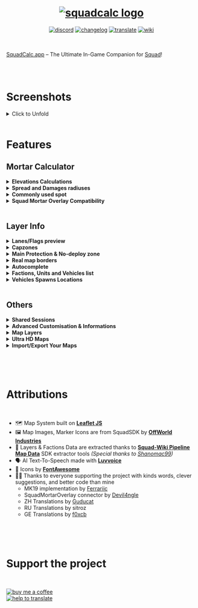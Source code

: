 
<h1 align="center">
    <a href="https://squadcalc.app">
      <img src="./src/img/github/logo.webp" alt="squadcalc logo">
    </a>
</h1>

<div align="center">
    <a href="https://discord.gg/BNPAc5kEJP">  
      <img src="https://img.shields.io/badge/Discord-111?style=for-the-badge&logo=discord&logoColor=white" alt="discord"></a>
    <a href="https://github.com/sh4rkman/SquadCalc/blob/master/CHANGELOG.md">  
      <img src="https://img.shields.io/badge/CHANGELOG-111?style=for-the-badge&logo=github&logoColor=white" alt="changelog"></a>
    <a href="https://github.com/sh4rkman/SquadCalc/wiki/Translating-SquadCalc">  
      <img src="https://img.shields.io/badge/TRANSLATE-111?style=for-the-badge&logo=google-translate&logoColor=white" alt="translate"></a>
    <a href="https://github.com/sh4rkman/SquadCalc/wiki">  
      <img src="https://img.shields.io/badge/WIKI-111?style=for-the-badge&logo=github&logoColor=white" alt="wiki"></a>  
</div>


</br>
</br>

[SquadCalc.app](https://squadcalc.app/) – The Ultimate In-Game Companion for [Squad](https://joinsquad.com/)!


</br>
</br>
 
# <b>Screenshots</b>

<details>

  <summary><a>Click to Unfold</a></summary>

  <div align="center">
    <picture><img src="./src/img/github/desktop_ui_1.webp" alt="classic preview"></picture>  
    <picture><img src="./src/img/github/desktop_ui_5.webp" alt="Lane Finder preview"></picture>
    <picture><img src="./src/img/github/desktop_ui_2.webp" alt="topographic preview"></picture>
    <picture><img src="./src/img/github/desktop_ui_6.webp" alt="capzone/mains preview"></picture>
    <picture><img src="./src/img/github/desktop_ui_3.webp" alt="weapon information preview"></picture>
    <picture><img src="./src/img/github/desktop_ui_4.webp" alt="calculations information preview"></picture>
    <!-- <picture><img src="./src/img/github/desktop_ui_0.webp" alt="legacy preview"></picture> -->
  </div>

</details>


</br>

# <b>Features</b>


## Mortar Calculator

<details>
  <summary><b>Elevations Calculations</b></summary>
  </br>
  SquadCalc utilizes heightmaps extracted from the Squad SDK to precisely compute the elevation difference between mortars and targets, automatically adjusting the elevation settings.  
  
  </br>

  [Check out the Wiki](https://github.com/sh4rkman/SquadCalc/wiki/Deducing-Altitude) to understand how it works.

  </br>
</details>

<details>
  <summary><b>Spread and Damages radiuses</b></summary>  
  </br>
  Reduce teamkilling and maximize your damage by visualizing the spread of your shells and the range of their explosions.  

  Check out the Wiki on [Spread](https://github.com/sh4rkman/SquadCalc/wiki/Deducing-Spread) and [Damage](https://github.com/sh4rkman/SquadCalc/wiki/Deducing-Damage-Radius) to understand how it works.

  <div align="center">
    <img width="50%" src="./src/img/github/radiuses.webp" alt="settings">
  </div>
  </br>
</details>

<details>
  <summary><b>Commonly used spot</b></summary>
  </br>
  Squadcalc is logging up to 15000 weapon positions for each map and each weapons, thus allowing to create a dynamic heatmap of where other players commonly set their weapons. If you're having trouble finding a good spot to place your mortar or weapons, activate the 'Frequent Locations' feature !  

  </br>
  <div align="center">
    <img width="60%" src="./src/img/github/heatmap.webp" alt="commonly used spots">
  </div>
  </br>
</details>


<details>
  <summary><b>Squad Mortar Overlay Compatibility</b></summary>

  </br>  

  SquadCalc is compatible with [Squad Mortar Overlay](https://github.com/Devil4ngle/SquadMortarOverlay), made by [Devil4ngle](https://github.com/Devil4ngle).  
  Squad Mortar Overlay is a program capturing screenshots from your ingame map and overlaying it with SquadCalc.  

  It allows :
  * Having ingame markers automatically merged into SquadCalc map to quickly place the right targets
  * Having an ingame overlay with the current SquadCalc calculations displayed in front of Squad


  </br>

  ### <div align="center">[> Download Squad Mortar Overlay <](https://github.com/Devil4ngle/SquadMortarOverlay/releases)</div>

</details>

</br>

## Layer Info




<details>
  <summary><b>Lanes/Flags preview</b></summary>
  </br>

  Hover over a flag to preview how selecting it would affect the layer.  
  This allows you to quickly scan how the layer looks at the start of the game, for example.

  <div align="center">
    <picture><img width="70%" src="./src/img/github/layer-finder.gif" alt="capzones"></picture>
  </div></br>

</details>

<details>
  <summary><b>Capzones</b></summary>
  </br>

  SquadCalc lets you see each precise flag capzone extracted from the game SDK and view it in detail.  
  It helps you find the perfect location for a FOB, the best route to sneak into a cap zone, or even where to fire mortars effectively.

  <div align="center">
    <picture><img width="80%" src="./src/img/github/capzones.webp" alt="capzones"></picture>
  </div></br>

</details>



<details>
  <summary><b>Main Protection & No-deploy zone</b></summary>
  </br>

  Plan your radios and mortars : squadcalc display every mains protection zones (no vehicles shooting) and no-deploy (radios, mortars, emplacement).

  <div align="center">
    <picture><img width="70%" src="./src/img/github/mains.webp" alt="capzones"></picture>
  </div></br>

</details>



<details>
  <summary><b>Real map borders</b></summary>
  </br>  

  Each layer can have have it's own playable aera : squadcalc shows the exact invisible map limits.  

  <div align="center">
    <picture><img width="70%" src="./src/img/github/borders.webp" alt="autocomplete"></picture>
  </div></br>
</details>




<details>
  <summary><b>Autocomplete</b></summary>
  </br>  

  SquadCalc will automatically complete the layer if there is only one possible incoming flag, saving you a few clicks.

</details>





<details>
  <summary><b>Factions, Units and Vehicles list</b></summary>
  </br>  

  Browse every layer available factions, units, and vehicles :

  <div align="center">
    <picture><img width="70%" src="./src/img/github/units.webp" alt="autocomplete"></picture>
  </div><br>



  You can also pin the enemy vehicles list to your map and set timers when you destroy them : you will receive a sound notification when they respawn !

  <div align="center">
    <picture><img width="70%" src="./src/img/github/timer.webp" alt="autocomplete"></picture>
  </div></br>

  Change faction and pick a unit directly from the map by rightclicking a main :

  <div align="center">
    <picture><img width="40%" src="./src/img/github/mainCtxMenu.webp" alt="autocomplete"></picture>
  </div></br>

</details>

<details>
  <summary><b>Vehicles Spawns Locations</b></summary>
  </br>  

  Anticipate where the vehicles will be spawning :

  <div align="center">
    <picture><img width="100%" src="./src/img/github/spawns.gif" alt="autocomplete"></picture>
  </div><br>
</details>

</br>


## Others


<details>
  <summary><b>Shared Sessions</b></summary>
  </br>

  Start a shared session and invite your friends!  

  Collaborate on a single map, sharing markers, weapons, and targets in real time.
  Synchronize your mortar targets more efficiently, strategize together, and develop tactics seamlessly.

  Sessions works up to 10 participants.

  <div align="center">
    <picture><img width="100%" src="./src/img/github/sessions.webp" alt="map layers"></picture>
  </div>
  
</details>




<details>
  <summary><b>Advanced Customisation & Informations</b></summary>
  </br>

  Want to see Spread radius, time of flight, distance AND bearing for each targets ? You can.  
  Rather have a minimalist/non-clustered map ? you can too. Hop in settings to customise everything.

  Get a better and complete understanding of your shots and visualise a simulation of the projectile path and the terrain between you and your targets. You can even see if terrain is going to block your projectiles when using low angle weapons ! (UB/GRAD) 

  <div align="center">
    <picture>
        <img width="60%" src="./src/img/github/settings.webp" alt="settings">
    </picture>
      <picture>
      <img width="46%" src="./src/img/github/simulation.webp" alt="target information">
    </picture>
    <picture>
      <img width="40%" src="./src/img/github/weaponInformation.webp" alt="weapon information">
    </picture>
  </div>
</details>



<details>
  <summary><b>Map Layers</b></summary>
  </br>

  <div align="center">
    <picture><img width="50%" src="./src/img/github/layers.webp" alt="map layers"></picture>
  </div>

  ### Base map :
  The classic, straight from the game base map.  

  ### Terrain map :
  Base map enhanced with bumpmap from SDK's heightmap. Add a better comprehension of terrain.  
  Also known as "why the fuck is it not the default ingame map?"

  ### Topographic map :
  A mix of bump map, contour map with a touch of hypsometric colors for a complete understanding of map reliefs.

</details>



<details>
  <summary><b>Ultra HD Maps</b></summary>
  </br>

  <div align="center">
    <picture><img width="80%" src="./src/img/github/hdmaps.webp" alt="map layers"></picture>
    <div align="center">UHD Maps vs regular ingame map image</div>
  </div>


  <br>

  With a single click, you can switch the map to a high-definition version powered by AI upscaling. The HD maps are 8192×8192 resolution images, letting you explore every part of the map in ultra-sharp detail right within the Leaflet interface.

</details>



<details>
  <summary><b>Import/Export Your Maps</b></summary>
  </br>

  <br>

  <div align="center">
    <picture><img width="50%" src="./src/img/github/import_export.webp" alt="Map Import/Export Preview"></picture>
  </div>

  <br>

  Easily export your map and markers to an offline file for backup or sharing. To restore them later, just drag and drop the file into SquadCalc—your markers will be instantly loaded. These files are also perfect for sharing with teammates to ensure everyone’s on the same page.

</details>

</br></br></br>
# **Attributions**
</br>

* 🗺️ Map System built on **[Leaflet JS](https://leafletjs.com/)**
* 🖼️ Map Images, Marker Icons are from SquadSDK by **[OffWorld Industries](https://www.offworldindustries.com/)**
* 🧮 Layers & Factions Data are extracted thanks to **[Squad-Wiki Pipeline Map Data](https://github.com/Squad-Wiki/squad-wiki-pipeline-map-data)** SDK extractor tools *(Special thanks to [Shanomac99](https://github.com/Shanomac99))*
* 🗣️ AI Text-To-Speech made with **[Luvvoice](https://luvvoice.com/)** 
* 🔣 Icons by **[FontAwesome](https://fontawesome.com/icons)**
* 👌🏼 Thanks to everyone supporting the project with kinds words, clever suggestions, and better code than mine
  * MK19 implementation by [Ferrariic](https://github.com/Ferrariic)
  * SquadMortarOverlay connector by [Devil4ngle](https://github.com/Devil4ngle)
  * ZH Translations by [Guducat](https://github.com/Guducat)
  * RU Translations by sitroz
  * GE Translations by [f0xcb](https://github.com/f0xcb) 




</br></br></br>
# **Support the project**
</br>

[![buy me a coffee](https://img.shields.io/badge/BUY%20ME%20A%20COFFEE-b12222?style=for-the-badge&logo=buy-me-a-coffee&logoColor=white)](https://buymeacoffee.com/sharkman)  
[![help to translate](https://img.shields.io/badge/HELP%20TO%20TRANSLATE-111?style=for-the-badge&logo=google-translate&logoColor=white)](https://github.com/sh4rkman/SquadCalc/wiki/Translating-SquadCalc)



